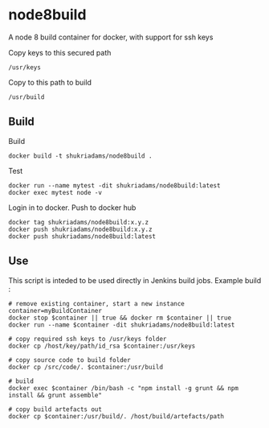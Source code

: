 # node8build

A node 8 build container for docker, with support for ssh keys

Copy keys to this secured path

    /usr/keys

Copy to this path to build

    /usr/build

## Build

Build

    docker build -t shukriadams/node8build .

Test

    docker run --name mytest -dit shukriadams/node8build:latest  
    docker exec mytest node -v

Login in to docker. Push to docker hub

    docker tag shukriadams/node8build:x.y.z
    docker push shukriadams/node8build:x.y.z
    docker push shukriadams/node8build:latest

## Use

This script is inteded to be used directly in Jenkins build jobs. Example build :

    # remove existing container, start a new instance
    container=myBuildContainer
    docker stop $container || true && docker rm $container || true
    docker run --name $container -dit shukriadams/node8build:latest 

    # copy required ssh keys to /usr/keys folder
    docker cp /host/key/path/id_rsa $container:/usr/keys

    # copy source code to build folder
    docker cp /src/code/. $container:/usr/build

    # build
    docker exec $container /bin/bash -c "npm install -g grunt && npm install && grunt assemble"

    # copy build artefacts out
    docker cp $container:/usr/build/. /host/build/artefacts/path

